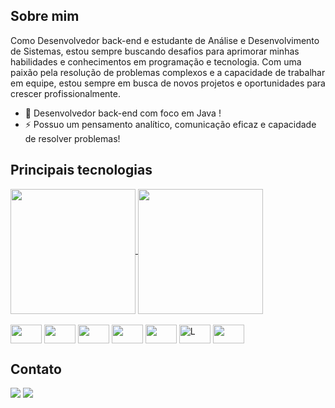 ## Sobre mim

Como Desenvolvedor back-end e estudante de Análise e Desenvolvimento de Sistemas, estou sempre buscando desafios para aprimorar minhas habilidades e conhecimentos em programação e tecnologia. Com uma paixão pela resolução de problemas complexos e a capacidade de trabalhar em equipe, estou sempre em busca de novos projetos e oportunidades para crescer profissionalmente.

- 🔭 Desenvolvedor back-end com foco em Java !
- ⚡ Possuo um pensamento analítico, comunicação eficaz e capacidade de resolver problemas!
## Principais tecnologias
<a href="https://github.com/rafamaiadev/github-readme-stats">
  <img height=200 align="center" src="https://github-readme-stats.vercel.app/api?username=rafamaiadev&show_icons=true&theme=dracula" />
</a>
<a href="https://github.com/anuraghazra/convoychat">
  <img height=200 align="center" src="https://github-readme-stats.vercel.app/api/top-langs?username=rafamaiadev&layout=compact&langs_count=8&card_width=auto&show_icons=true&theme=dracula" />
</a>

<div style="display: inline_block"><br>
  <img align="center" alt="" height="30" width="50" src="https://img.shields.io/badge/Java-ED8B00?style=for-the-badge&logo=openjdk&logoColor=white">

  
  <img align="center" alt="" height="30" width="50" src="https://img.shields.io/badge/Spring-6DB33F?style=for-the-badge&logo=spring&logoColor=white">

  <img align="center" alt="" height="30" width="50" src="https://img.shields.io/badge/Hibernate-59666C?style=for-the-badge&logo=Hibernate&logoColor=white">

  
  <img align="center" alt="" height="30" width="50" src="https://img.shields.io/badge/MySQL-00000F?style=for-the-badge&logo=mysql&logoColor=white">

  
  <img align="center" alt="" height="30" width="50" src="https://img.shields.io/badge/GIT-E44C30?style=for-the-badge&logo=git&logoColor=white">

  
  <img align="center" alt="L" height="30" width="50" src="https://img.shields.io/badge/HTML5-E34F26?style=for-the-badge&logo=html5&logoColor=white">

  
  <img align="center" alt="" height="30" width="50" src="https://img.shields.io/badge/CSS3-1572B6?style=for-the-badge&logo=css3&logoColor=white">
</div>

## Contato
<a href="https://www.linkedin.com/in/raphaelmaia27" target="_blank"><img src="https://img.shields.io/badge/-LinkedIn-%230077B5?style=for-the-badge&logo=linkedin&logoColor=white" target="_blank"></a>
<a href = "mailto:rafa.maia27@hotmail.com"><img src="https://img.shields.io/badge/-Gmail-%23333?style=for-the-badge&logo=gmail&logoColor=white" target="_blank"></a>
